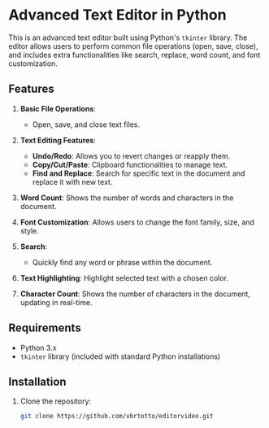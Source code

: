 # Advanced Text Editor in Python

This is an advanced text editor built using Python's `tkinter` library. The editor allows users to perform common file operations (open, save, close), and includes extra functionalities like search, replace, word count, and font customization.

## Features

1. **Basic File Operations**:
   - Open, save, and close text files.
   
2. **Text Editing Features**:
   - **Undo/Redo**: Allows you to revert changes or reapply them.
   - **Copy/Cut/Paste**: Clipboard functionalities to manage text.
   - **Find and Replace**: Search for specific text in the document and replace it with new text.

3. **Word Count**: Shows the number of words and characters in the document.

4. **Font Customization**: Allows users to change the font family, size, and style.

5. **Search**:
   - Quickly find any word or phrase within the document.

6. **Text Highlighting**: Highlight selected text with a chosen color.

7. **Character Count**: Shows the number of characters in the document, updating in real-time.

## Requirements

- Python 3.x
- `tkinter` library (included with standard Python installations)

## Installation

1. Clone the repository:
   ```bash
   git clone https://github.com/vbrtotto/editorvideo.git
